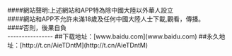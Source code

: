 <br>
####網站聲明:上述網站和APP特為除中國大陸以外華人設立<br>
####網站和APP不允許未滿18歲及任何中國大陸人士下載,觀看，傳播。<br>
####否則，後果自負<br>
----------------
##下载地址：[www.baidu.com](www.baidu.com)
##永久地址：[http://t.cn/AieTDntM](http://t.cn/AieTDntM)
